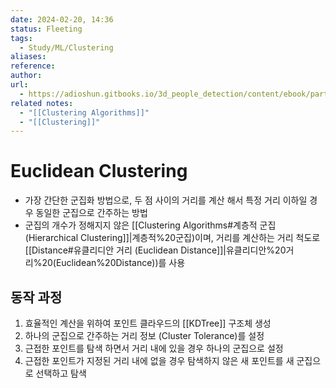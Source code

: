 ```yaml
---
date: 2024-02-20, 14:36
status: Fleeting
tags:
  - Study/ML/Clustering
aliases: 
reference: 
author: 
url:
  - https://adioshun.gitbooks.io/3d_people_detection/content/ebook/part02/part02-chapter01/part02-chapter01-euclidean.html
related notes:
  - "[[Clustering Algorithms]]"
  - "[[Clustering]]"
---
```

# Euclidean Clustering
- 가장 간단한 군집화 방법으로, 두 점 사이의 거리를 계산 해서 특정 거리 이하일 경우 동일한 군집으로 간주하는 방법
- 군집의 개수가 정해지지 않은 [[Clustering Algorithms#계층적 군집 (Hierarchical Clustering]]|계층적%20군집)이며, 거리를 계산하는 거리 척도로 [[Distance#유클리디안 거리 (Euclidean Distance]]|유클리디안%20거리%20(Euclidean%20Distance))를 사용
## 동작 과정
1. 효율적인 계산을 위하여 포인트 클라우드의 [[KDTree]] 구조체 생성
2. 하나의 군집으로 간주하는 거리 정보 (Cluster Tolerance)를 설정
3. 근접한 포인트를 탐색 하면서 거리 내에 있을 경우 하나의 군집으로 설정
4. 근접한 포인트가 지정된 거리 내에 없을 경우 탐색하지 않은 새 포인트를 새 군집으로 선택하고 탐색

